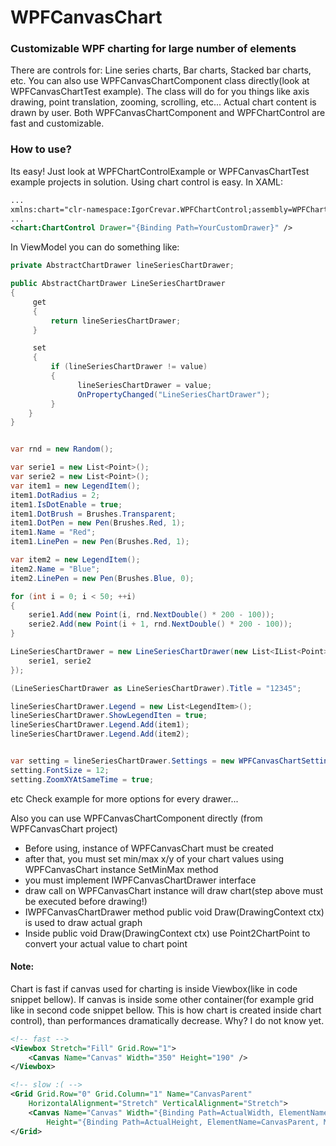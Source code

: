 # WPFCanvasChart

### Customizable WPF charting for large number of elements
There are controls for: Line series charts, Bar charts, Stacked bar charts, etc. 
You can also use WPFCanvasChartComponent class directly(look at WPFCanvasChartTest example). The class will do for you things like axis drawing, point translation, zooming, scrolling, etc... Actual chart content is drawn by user.
Both WPFCanvasChartComponent and WPFChartControl are fast and customizable.

### How to use?
Its easy! Just look at WPFChartControlExample or WPFCanvasChartTest example projects in solution.
Using chart control is easy. In XAML:
``` xml
...
xmlns:chart="clr-namespace:IgorCrevar.WPFChartControl;assembly=WPFChartControl"
...
<chart:ChartControl Drawer="{Binding Path=YourCustomDrawer}" />
```
In ViewModel you can do something like:
``` c#
private AbstractChartDrawer lineSeriesChartDrawer;

public AbstractChartDrawer LineSeriesChartDrawer
{
     get
     {
         return lineSeriesChartDrawer;
     }

     set
     {
         if (lineSeriesChartDrawer != value)
         {
               lineSeriesChartDrawer = value;
               OnPropertyChanged("LineSeriesChartDrawer");
         }
    }
}


var rnd = new Random();

var serie1 = new List<Point>();
var serie2 = new List<Point>();
var item1 = new LegendItem();
item1.DotRadius = 2;
item1.IsDotEnable = true;
item1.DotBrush = Brushes.Transparent;
item1.DotPen = new Pen(Brushes.Red, 1);
item1.Name = "Red";
item1.LinePen = new Pen(Brushes.Red, 1);

var item2 = new LegendItem();
item2.Name = "Blue";
item2.LinePen = new Pen(Brushes.Blue, 0);

for (int i = 0; i < 50; ++i)
{
    serie1.Add(new Point(i, rnd.NextDouble() * 200 - 100));
    serie2.Add(new Point(i + 1, rnd.NextDouble() * 200 - 100));
}

LineSeriesChartDrawer = new LineSeriesChartDrawer(new List<IList<Point>>{
    serie1, serie2
});

(LineSeriesChartDrawer as LineSeriesChartDrawer).Title = "12345";

lineSeriesChartDrawer.Legend = new List<LegendItem>();
lineSeriesChartDrawer.ShowLegendIten = true;
lineSeriesChartDrawer.Legend.Add(item1);
lineSeriesChartDrawer.Legend.Add(item2);


var setting = lineSeriesChartDrawer.Settings = new WPFCanvasChartSettings();
setting.FontSize = 12;
setting.ZoomXYAtSameTime = true;
```
etc
Check example for more options for every drawer...

Also you can use WPFCanvasChartComponent directly (from WPFCanvasChart project)
- Before using, instance of WPFCanvasChart must be created
- after that, you must set min/max x/y of your chart values using WPFCanvasChart  instance SetMinMax method
- you must implement IWPFCanvasChartDrawer interface
- draw call on WPFCanvasChart instance will draw chart(step above must be executed before drawing!)
- IWPFCanvasChartDrawer method public void Draw(DrawingContext ctx) is used to draw actual graph
- Inside public void Draw(DrawingContext ctx) use Point2ChartPoint to convert your actual value to chart point

#### Note:
Chart is fast if canvas used for charting is inside Viewbox(like in code snippet bellow). If canvas is inside some other container(for example grid like in second code snippet bellow. This is how chart is created inside chart control), than performances dramatically decrease. Why? I do not know yet.
``` xml
<!-- fast -->
<Viewbox Stretch="Fill" Grid.Row="1">
	<Canvas Name="Canvas" Width="350" Height="190" />
</Viewbox>

<!-- slow :( -->
<Grid Grid.Row="0" Grid.Column="1" Name="CanvasParent" 
	HorizontalAlignment="Stretch" VerticalAlignment="Stretch">
	<Canvas Name="Canvas" Width="{Binding Path=ActualWidth, ElementName=CanvasParent, Mode=OneWay}"
		Height="{Binding Path=ActualHeight, ElementName=CanvasParent, Mode=OneWay}"/>
</Grid>
```
